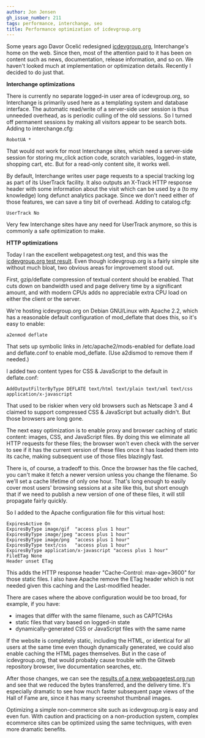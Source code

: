 ```yaml
---
author: Jon Jensen
gh_issue_number: 211
tags: performance, interchange, seo
title: Performance optimization of icdevgroup.org
---
```


Some years ago Davor Ocelić redesigned [icdevgroup.org](http://www.icdevgroup.org/), Interchange's home on the web. Since then, most of the attention paid to it has been on content such as news, documentation, release information, and so on. We haven't looked much at implementation or optimization details. Recently I decided to do just that.

**Interchange optimizations**

There is currently no separate logged-in user area of icdevgroup.org, so Interchange is primarily used here as a templating system and database interface. The automatic read/write of a server-side user session is thus unneeded overhead, as is periodic culling of the old sessions. So I turned off permanent sessions by making all visitors appear to be search bots. Adding to interchange.cfg:

```nohighlight
RobotUA *
```

That would not work for most Interchange sites, which need a server-side session for storing mv_click action code, scratch variables, logged-in state, shopping cart, etc. But for a read-only content site, it works well.

By default, Interchange writes user page requests to a special tracking log as part of its UserTrack facility. It also outputs an X-Track HTTP response header with some information about the visit which can be used by a (to my knowledge) long defunct analytics package. Since we don't need either of those features, we can save a tiny bit of overhead. Adding to catalog.cfg:

```nohighlight
UserTrack No
```

Very few Interchange sites have any need for UserTrack anymore, so this is commonly a safe optimization to make.

**HTTP optimizations**

Today I ran the excellent webpagetest.org test, and this was the [icdevgroup.org test result](http://www.webpagetest.org/result/091023_2M8V/). Even though icdevgroup.org is a fairly simple site without much bloat, two obvious areas for improvement stood out.

First, gzip/deflate compression of textual content should be enabled. That cuts down on bandwidth used and page delivery time by a significant amount, and with modern CPUs adds no appreciable extra CPU load on either the client or the server.

We're hosting icdevgroup.org on Debian GNU/Linux with Apache 2.2, which has a reasonable default configuration of mod_deflate that does this, so it's easy to enable:

```nohighlight
a2enmod deflate
```

That sets up symbolic links in /etc/apache2/mods-enabled for deflate.load and deflate.conf to enable mod_deflate. (Use a2dismod to remove them if needed.)

I added two content types for CSS &amp; JavaScript to the default in deflate.conf:

```nohighlight
AddOutputFilterByType DEFLATE text/html text/plain text/xml text/css application/x-javascript
```

That used to be riskier when very old browsers such as Netscape 3 and 4 claimed to support compressed CSS &amp; JavaScript but actually didn't. But those browsers are long gone.

The next easy optimization is to enable proxy and browser caching of static content: images, CSS, and JavaScript files. By doing this we eliminate all HTTP requests for these files; the browser won't even check with the server to see if it has the current version of these files once it has loaded them into its cache, making subsequent use of those files blazingly fast.

There is, of course, a tradeoff to this. Once the browser has the file cached, you can't make it fetch a newer version unless you change the filename. So we'll set a cache lifetime of only one hour. That's long enough to easily cover most users' browsing sessions at a site like this, but short enough that if we need to publish a new version of one of these files, it will still propagate fairly quickly.

So I added to the Apache configuration file for this virtual host:

```nohighlight
ExpiresActive On
ExpiresByType image/gif  "access plus 1 hour"
ExpiresByType image/jpeg "access plus 1 hour"
ExpiresByType image/png  "access plus 1 hour"
ExpiresByType text/css   "access plus 1 hour"
ExpiresByType application/x-javascript "access plus 1 hour"
FileETag None
Header unset ETag
```

This adds the HTTP response header "Cache-Control: max-age=3600" for those static files. I also have Apache remove the ETag header which is not needed given this caching and the Last-modified header.

There are cases where the above configuration would be too broad, for example, if you have:

- images that differ with the same filename, such as CAPTCHAs
- static files that vary based on logged-in state
- dynamically-generated CSS or JavaScript files with the same name

If the website is completely static, including the HTML, or identical for all users at the same time even though dynamically generated, we could also enable caching the HTML pages themselves. But in the case of icdevgroup.org, that would probably cause trouble with the Gitweb repository browser, live documentation searches, etc.

After those changes, we can see the [results of a new webpagetest.org run](http://www.webpagetest.org/result/091023_2M91/) and see that we reduced the bytes transferred, and the delivery time. It's especially dramatic to see how much faster subsequent page views of the Hall of Fame are, since it has many screenshot thumbnail images.

Optimizing a simple non-commerce site such as icdevgroup.org is easy and even fun. With caution and practicing on a non-production system, complex ecommerce sites can be  optimized using the same techniques, with even more dramatic benefits.
